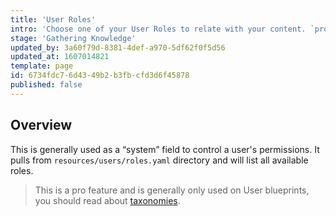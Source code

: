 ```yaml
---
title: 'User Roles'
intro: 'Choose one of your User Roles to relate with your content. `pro only`'
stage: 'Gathering Knowledge'
updated_by: 3a60f79d-8381-4def-a970-5df62f0f5d56
updated_at: 1607014821
template: page
id: 6734fdc7-6d43-49b2-b3fb-cfd3d6f45878
published: false
---
```

## Overview

This is generally used as a “system” field to control a user's permissions. It pulls from `resources/users/roles.yaml` directory and will list all available roles.

> This is a pro feature and is generally only used on User blueprints, you should read about [taxonomies](/users#permissions).